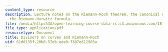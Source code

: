 ```yaml
---
content_type: resource
description: Lecture notes on the Riemann-Roch theorem, the canonical embedding, and
  the Riemann-Hurwitz formula.
file: /media/https%3A/open-learning-course-data-rc.s3.amazonaws.com/18-726-algebraic-geometry-spring-2009/61d8135f20b057ebeee0f387e612985a_MIT18_726s09_lec15_divisors2.pdf
file_type: application/pdf
resourcetype: Document
title: Divisors on curves and Riemann-Roch
uid: 61d8135f-20b0-57eb-eee0-f387e612985a
---
```

